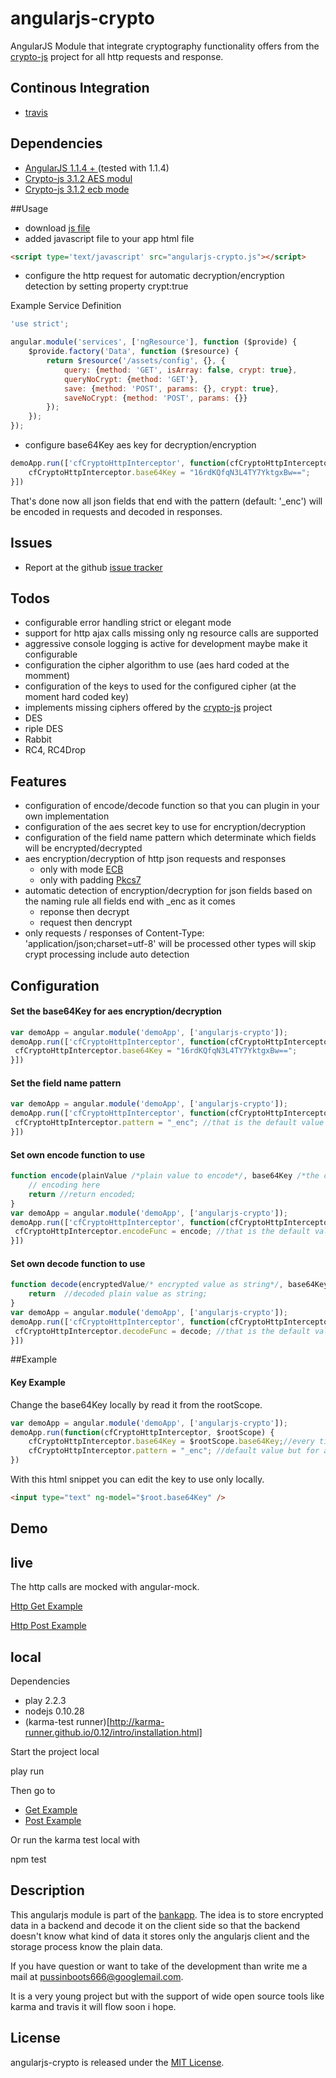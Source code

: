 angularjs-crypto
==================

AngularJS Module that integrate cryptography functionality offers from the [crypto-js](https://code.google.com/p/crypto-js/) project for all http requests and response.

Continous Integration
------------
* [travis](https://travis-ci.org/pussinboots/angularjs-crypto)

Dependencies
------------
- [AngularJS 1.1.4 + ](http://angularjs.org/) (tested with 1.1.4)
- [Crypto-js 3.1.2 AES modul](http://crypto-js.googlecode.com/svn/tags/3.1.2/build/rollups/aes.js)
- [Crypto-js 3.1.2 ecb mode](http://crypto-js.googlecode.com/svn/tags/3.1.2/build/components/mode-ecb.js)

##Usage

* download [js file](https://github.com/pussinboots/angularjs-crypto/blob/master/public/js/lib/angularjs-crypto.js)
* added javascript file to your app html file
```html
<script type='text/javascript' src="angularjs-crypto.js"></script>
```
* configure the http request for automatic decryption/encryption detection by setting property crypt:true

Example Service Definition

```js
'use strict';

angular.module('services', ['ngResource'], function ($provide) {
    $provide.factory('Data', function ($resource) {
        return $resource('/assets/config', {}, {
            query: {method: 'GET', isArray: false, crypt: true},
            queryNoCrypt: {method: 'GET'},
            save: {method: 'POST', params: {}, crypt: true},
            saveNoCrypt: {method: 'POST', params: {}}
        });
    });
});
```

* configure base64Key aes key for decryption/encryption

```js
demoApp.run(['cfCryptoHttpInterceptor', function(cfCryptoHttpInterceptor) {
    cfCryptoHttpInterceptor.base64Key = "16rdKQfqN3L4TY7YktgxBw==";
}])
```

That's done now all json fields that end with the pattern (default: '_enc') will be encoded in requests and decoded in responses.

Issues
-------------
- Report at the github [issue tracker](https://github.com/pussinboots/angularjs-crypto/issues)

Todos
-------------
* configurable error handling strict or elegant mode 
* support for http ajax calls missing only ng resource calls are supported
* aggressive console logging is active for development maybe make it configurable
* configuration the cipher algorithm to use (aes hard coded at the momment)
* configuration of the keys to used for the configured cipher (at the moment hard coded key)
* implements missing ciphers offered by the [crypto-js](https://code.google.com/p/crypto-js/) project
 * DES
 * riple DES
 * Rabbit
 * RC4, RC4Drop

Features
-------------
* configuration of encode/decode function so that you can plugin in your own implementation
* configuration of the aes secret key to use for encryption/decryption
* configuration of the field name pattern which determinate which fields will be encrypted/decrypted
* aes encryption/decryption of http json requests and responses
  * only with mode [ECB](http://en.wikipedia.org/wiki/Block_cipher_mode_of_operation#Electronic_codebook_.28ECB.29)
  * only with padding [Pkcs7](http://en.wikipedia.org/wiki/Padding_(cryptography)#PKCS7)
* automatic detection of encryption/decryption for json fields based on the naming rule all fields end with _enc as it comes 
  * reponse then decrypt 
  * request then dencrypt
* only requests / responses of Content-Type: 'application/json;charset=utf-8' will be processed other types will skip crypt processing include auto detection

Configuration
-------------

#### Set the base64Key for aes encryption/decryption

```js
var demoApp = angular.module('demoApp', ['angularjs-crypto']);
demoApp.run(['cfCryptoHttpInterceptor', function(cfCryptoHttpInterceptor) {
 cfCryptoHttpInterceptor.base64Key = "16rdKQfqN3L4TY7YktgxBw==";
}])
```

#### Set the field name pattern

```js
var demoApp = angular.module('demoApp', ['angularjs-crypto']);
demoApp.run(['cfCryptoHttpInterceptor', function(cfCryptoHttpInterceptor) {
 cfCryptoHttpInterceptor.pattern = "_enc"; //that is the default value
}])
```

#### Set own encode function to use

```js
function encode(plainValue /*plain value to encode*/, base64Key /*the configured base64 string*/) {
    // encoding here
    return //return encoded;
}
var demoApp = angular.module('demoApp', ['angularjs-crypto']);
demoApp.run(['cfCryptoHttpInterceptor', function(cfCryptoHttpInterceptor) {
 cfCryptoHttpInterceptor.encodeFunc = encode; //that is the default value
}])
```

#### Set own decode function to use

```js
function decode(encryptedValue/* encrypted value as string*/, base64Key /*the configured base64 string*/) {
    return  //decoded plain value as string;
}
var demoApp = angular.module('demoApp', ['angularjs-crypto']);
demoApp.run(['cfCryptoHttpInterceptor', function(cfCryptoHttpInterceptor) {
 cfCryptoHttpInterceptor.decodeFunc = decode; //that is the default value
}])
```

##Example

#### Key Example

Change the base64Key locally by read it from the rootScope.

```js
var demoApp = angular.module('demoApp', ['angularjs-crypto']);
demoApp.run(function(cfCryptoHttpInterceptor, $rootScope) {
    cfCryptoHttpInterceptor.base64Key = $rootScope.base64Key;//every time the base64Key is changed in the rootscope it affects the encryption/decryption also
    cfCryptoHttpInterceptor.pattern = "_enc"; //default value but for a better understanding it is also defined here
})
```

With this html snippet you can edit the key to use only locally.

```html
<input type="text" ng-model="$root.base64Key" />
```

Demo
-------------

live
------

The http calls are mocked with angular-mock.

[Http Get Example](http://angularjs-crypto.herokuapp.com/assets/products-e2e.html#/get)

[Http Post Example](http://angularjs-crypto.herokuapp.com/assets/products-e2e.html#/post)

local
------

Dependencies
* play 2.2.3
* nodejs 0.10.28
* (karma-test runner)[http://karma-runner.github.io/0.12/intro/installation.html]

Start the project local

  play run

Then go to
* [Get Example](http://localhost:9000/assets/products-e2e.html#/get)
* [Post Example](http://localhost:9000/assets/products-e2e.html#/post)

Or run the karma test local with 

  npm test

Description
-------------

This angularjs module is part of the [bankapp](https://github.com/pussinboots/bankapp).
The idea is to store encrypted data in a backend and decode it on the client side so that the backend 
doesn't know what kind of data it stores only the angularjs client and the storage process know the 
plain data.

If you have question or want to take of the development than write me a mail at pussinboots666@googlemail.com.

It is a very young project but with the support of wide open source tools like karma and travis it
will flow soon i hope.

License
--------------

angularjs-crypto is released under the [MIT License](http://opensource.org/licenses/MIT).
